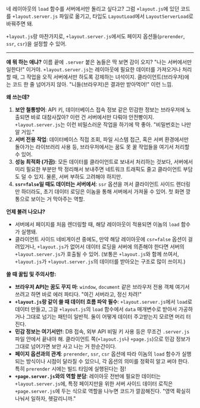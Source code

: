 네 레이아웃의 `load` 함수를 서버에서만 돌리고 싶다고? 그럼 `+layout.js`에 있던 코드를 `+layout.server.js` 파일로 옮기고, 타입도 `LayoutLoad`에서 `LayoutServerLoad`로 바꿔주면 돼.

`+layout.js`랑 마찬가지로, `+layout.server.js`에서도 페이지 옵션들(`prerender`, `ssr`, `csr`)을 설정할 수 있어.

---

**얘 뭐 하는 애냐?**
이름 끝에 `.server` 붙은 놈들은 딱 보면 감이 오지? "나는 서버에서만 일한다!" 이거야. `+layout.server.js`는 레이아웃에 필요한 데이터를 가져오거나 처리할 때, 그 작업을 오직 서버에서만 하도록 강제하는 녀석이지. 클라이언트(브라우저)에는 코드 한 줄 넘어가지 않아. "니들(브라우저)은 결과만 받아먹어!" 이런 느낌.

**왜 쓰는데?**
1.  **보안 철통방어**: API 키, 데이터베이스 접속 정보 같은 민감한 정보는 브라우저에 노출되면 바로 대참사잖아? 이런 건 서버에서만 다뤄야 안전빵이지. `+layout.server.js`는 이런 비밀스러운 작업을 하기에 딱 좋아. "비밀번호는 나만 알 거임."
2.  **서버 전용 작업**: 데이터베이스 직접 조회, 파일 시스템 접근, 혹은 서버 환경에서만 돌아가는 라이브러리 사용 등, 브라우저에서는 꿈도 못 꿀 작업들을 여기서 처리할 수 있어.
3.  **성능 최적화 (가끔)**: 모든 데이터를 클라이언트로 보내서 처리하는 것보다, 서버에서 미리 필요한 부분만 딱 정리해서 보내주면 네트워크 트래픽도 줄고 클라이언트 부담도 덜 수 있지. 물론, 서버 부하도 고려해야 하지만.
4.  **`ssr=false`일 때도 데이터는 서버에서**: `ssr` 옵션을 꺼서 클라이언트 사이드 렌더링만 하더라도, 초기 데이터 로딩은 이놈을 통해 서버에서 가져올 수 있어. 첫 화면 깡통으로 보이는 거 막아주는 역할.

**언제 불려 나오냐?**
*   서버에서 페이지를 처음 렌더링할 때, 해당 레이아웃이 적용되면 이놈의 `load` 함수가 실행돼.
*   클라이언트 사이드 네비게이션 중에도, 만약 해당 레이아웃에 `csr=false` 옵션이 걸려있거나, `+layout.js`가 없어서 데이터 로딩을 서버에 의존해야 한다면 서버의 `+layout.server.js`가 호출될 수 있어. (보통은 `+layout.js`와 함께 쓰여서, `+layout.js`가 `+layout.server.js`의 데이터를 받아오는 구조로 많이 쓰이지.)

**쓸 때 꿀팁 및 주의사항:**
*   **브라우저 API는 꿈도 꾸지 마**: `window`, `document` 같은 브라우저 전용 객체 여기서 쓰려고 하면 바로 에러 파티다. "여긴 서버라고, 정신 차려!"
*   **`+layout.js`랑 같이 쓸 때 데이터 흐름 파악 필수**: `+layout.server.js`에서 `load`로 데이터 만들고, 그걸 `+layout.js`의 `load` 함수에서 `data` 매개변수로 받아서 가공하거나 그대로 넘기는 패턴이 일반적. 둘이 어떻게 데이터 주고받는지 모르면 머리 터진다.
*   **민감 정보는 여기서만!**: DB 접속, 외부 API 비밀 키 사용 등은 무조건 `.server.js` 파일 안에서 끝내야 해. 클라이언트 쪽(`+layout.js`나 `+page.js`)으로 민감 정보가 그대로 넘어가면 보안 사고 나는 거 한순간이다.
*   **페이지 옵션과의 관계**: `prerender`, `ssr`, `csr` 옵션에 따라 이놈의 `load` 함수가 실행되는 방식이나 시점이 달라질 수 있으니, 각 옵션의 의미를 정확히 알고 써야 한다. 특히 `prerender` 시에는 빌드 타임에 실행된다는 점!
*   **`+page.server.js`와의 역할 분담**: 레이아웃 전반에 필요한 데이터는 `+layout.server.js`에, 특정 페이지만을 위한 서버 사이드 데이터 로직은 `+page.server.js`에 두는 식으로 역할을 나누면 코드가 깔끔해진다. "영역 확실히 나눠서 일하자, 헷갈리니까."